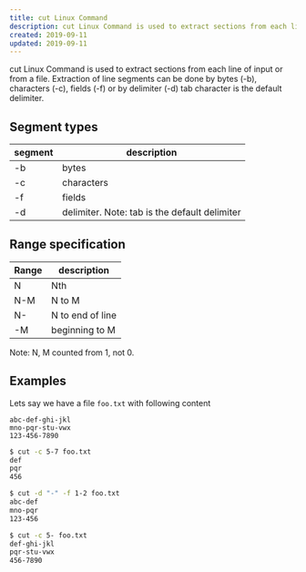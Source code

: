 ```yaml
---
title: cut Linux Command
description: cut Linux Command is used to extract sections from each line of input or from a file. Extraction of line segments can be done by bytes (-b),  characters (-c), fields (-f) or by delimiter (-d)  tab character is the default delimiter.
created: 2019-09-11
updated: 2019-09-11
---
```


cut Linux Command is used to extract sections from each line of input or from a file. Extraction of line segments can be done by bytes (-b),  characters (-c), fields (-f) or by delimiter (-d)  tab character is the default delimiter.

## Segment types

|segment|description|
|---|---|
|-b| bytes|
|-c| characters |
|-f| fields|
|-d|delimiter. Note: tab is the default delimiter|


## Range specification
|Range|description|
|---|---|
|N| Nth|
|N-M| N to M|
|N-|N to end of line|
|-M|beginning to M|

Note: N, M counted from 1, not 0.

## Examples 

Lets say we have a file `foo.txt` with following content

```
abc-def-ghi-jkl
mno-pqr-stu-vwx
123-456-7890
```

```sh
$ cut -c 5-7 foo.txt 
def
pqr
456
```

```sh
$ cut -d "-" -f 1-2 foo.txt 
abc-def
mno-pqr
123-456
```

```sh
$ cut -c 5- foo.txt
def-ghi-jkl
pqr-stu-vwx
456-7890

```